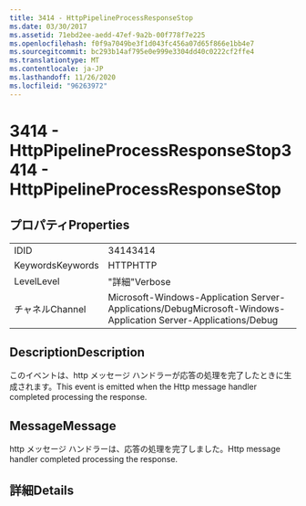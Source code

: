 ```yaml
---
title: 3414 - HttpPipelineProcessResponseStop
ms.date: 03/30/2017
ms.assetid: 71ebd2ee-aedd-47ef-9a2b-00f778f7e225
ms.openlocfilehash: f0f9a7049be3f1d043fc456a07d65f866e1bb4e7
ms.sourcegitcommit: bc293b14af795e0e999e3304dd40c0222cf2ffe4
ms.translationtype: MT
ms.contentlocale: ja-JP
ms.lasthandoff: 11/26/2020
ms.locfileid: "96263972"
---
```

# <a name="3414---httppipelineprocessresponsestop"></a><span data-ttu-id="aaefa-102">3414 - HttpPipelineProcessResponseStop</span><span class="sxs-lookup"><span data-stu-id="aaefa-102">3414 - HttpPipelineProcessResponseStop</span></span>

## <a name="properties"></a><span data-ttu-id="aaefa-103">プロパティ</span><span class="sxs-lookup"><span data-stu-id="aaefa-103">Properties</span></span>  
  
|||  
|-|-|  
|<span data-ttu-id="aaefa-104">ID</span><span class="sxs-lookup"><span data-stu-id="aaefa-104">ID</span></span>|<span data-ttu-id="aaefa-105">3414</span><span class="sxs-lookup"><span data-stu-id="aaefa-105">3414</span></span>|  
|<span data-ttu-id="aaefa-106">Keywords</span><span class="sxs-lookup"><span data-stu-id="aaefa-106">Keywords</span></span>|<span data-ttu-id="aaefa-107">HTTP</span><span class="sxs-lookup"><span data-stu-id="aaefa-107">HTTP</span></span>|  
|<span data-ttu-id="aaefa-108">Level</span><span class="sxs-lookup"><span data-stu-id="aaefa-108">Level</span></span>|<span data-ttu-id="aaefa-109">"詳細"</span><span class="sxs-lookup"><span data-stu-id="aaefa-109">Verbose</span></span>|  
|<span data-ttu-id="aaefa-110">チャネル</span><span class="sxs-lookup"><span data-stu-id="aaefa-110">Channel</span></span>|<span data-ttu-id="aaefa-111">Microsoft-Windows-Application Server-Applications/Debug</span><span class="sxs-lookup"><span data-stu-id="aaefa-111">Microsoft-Windows-Application Server-Applications/Debug</span></span>|  
  
## <a name="description"></a><span data-ttu-id="aaefa-112">Description</span><span class="sxs-lookup"><span data-stu-id="aaefa-112">Description</span></span>  

 <span data-ttu-id="aaefa-113">このイベントは、http メッセージ ハンドラーが応答の処理を完了したときに生成されます。</span><span class="sxs-lookup"><span data-stu-id="aaefa-113">This event is emitted when the Http message handler completed processing the response.</span></span>  
  
## <a name="message"></a><span data-ttu-id="aaefa-114">Message</span><span class="sxs-lookup"><span data-stu-id="aaefa-114">Message</span></span>  

 <span data-ttu-id="aaefa-115">http メッセージ ハンドラーは、応答の処理を完了しました。</span><span class="sxs-lookup"><span data-stu-id="aaefa-115">Http message handler completed processing the response.</span></span>  
  
## <a name="details"></a><span data-ttu-id="aaefa-116">詳細</span><span class="sxs-lookup"><span data-stu-id="aaefa-116">Details</span></span>
